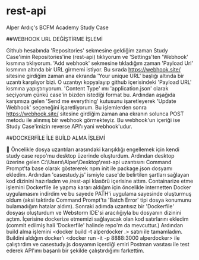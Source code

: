 # rest-api
Alper Ardıç's  BCFM Academy Study Case

##WEBHOOK URL DEĞİŞTİRME İŞLEMİ 

   Github hesabında 'Repositories' sekmesine geldiğim zaman Study Case'imin Repositories'ine (rest-api) tıklıyorum ve 'Settings'ten 'Webhook' kısmına tıklıyorum. 'Add webhook' sekmesine tıkladığım zaman 'Payload Url' kısmının altında bir URL girmemi istiyor. Bu sırada https://webhook.site/ sitesine girdiğim zaman ana ekranda 'Your unique URL' başlığı altında bir uzantı karşılıyor bizi. O uzantıyı kopyalayıp github içerisindeki 'Payload URL' kısmına yapıştırıyorum. 'Content Type' ımı 'application.json' olarak seçiyorum çünkü case'in bizden istediği format bu. Ardından aşağıda karşımıza gelen 'Send me everything' kutusunu işaretleyerek 'Update Webhook' seçeneğini işaretliyorum. Bu işlemlerden sonra https://webhook.site/ sitesine girdiğim zaman ana ekranın solunca POST metodu ile alınmış bir webhook görmekteyiz. Bu webhook'un içeriği ise Study Case'imizin reverse API'ı yani webhook'udur.

##DOCKERFİLE İLE BUİLD ALMA İŞLEMİ

   Öncelikle dosya uzantıları arasındaki karışıklığı engellemek için kendi study case repo'mu desktop üzerinde oluşturdum. Ardından desktop üzerine gelen C:\Users\Alper\Desktop\rest-api uzantısını Command Prompt'ta base olarak göstererek npm init ile package.json dosyamı ekledim. Ardından 'casestudy.js' ismiyle case'de belirtilen şartları sağlayan kod dizinini hazırladım ve /rest-api klasörü içerisine attım. Containarize etme işlemini Dockerfile ile yapma kararı aldığım için öncelikle internetten Docker uygulamasını indirdim ve bu sayede PATH'i uygulama sayesinde oluşturmuş oldum (aksi taktirde Command Prompt'ta 'Batch Error' tipi dosya konumunu bulamadığım hatalar aldım). Sonraki adımda uzantısız bir 'Dockerfile' dosyası oluşturdum ve Webstorm IDE'si aracılığıyla bu dosyanın dizinini açtım. İçerisine dockerize etmemizi sağlayacak olan kod satırlarını ekledim (commit edilmiş hali 'Dockerfile' halinde repo'm da mevcuttur.) Ardından build alma işlemini <docker build -t alperdocker .> satırı ile tamamladım. Buildini aldığım docker'ı <docker run -it -p 8888:3000 alperdocker> ile çalıştırdım ve casestudy.js dosyamın içerdiği emiri Postman vasıtası ile test ederek API'ımı başarılı bir şekilde çalıştırdığımı farkettim.  
